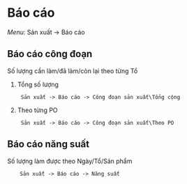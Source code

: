 # Báo cáo

*Menu:* Sản xuất -> Báo cáo

## Báo cáo công đoạn
Số lượng cần làm/đã làm/còn lại theo từng Tổ

1. Tổng số lượng

        Sản xuất -> Báo cáo -> Công đoạn sản xuất\Tổng cộng

2. Theo từng PO

        Sản xuất -> Báo cáo -> Công đoạn sản xuất\Theo PO

## Báo cáo năng suất
Số lượng làm được theo Ngày/Tổ/Sản phẩm

        Sản xuất -> Báo cáo -> Năng suất
